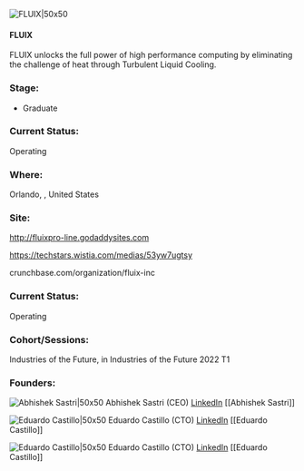 

![FLUIX|50x50](https://apimg.techstars.com/connect/images/image_files/6239e833fe8b480009587697/original/Untitled_design.png)

#### FLUIX
FLUIX unlocks the full power of high performance computing by eliminating the challenge of heat through Turbulent Liquid Cooling.

### Stage: 
 - Graduate 

### Current Status: 
Operating

### Where:
Orlando, , United States

### Site:
http://fluixpro-line.godaddysites.com

https://techstars.wistia.com/medias/53yw7ugtsy

crunchbase.com/organization/fluix-inc

### Current Status: 
Operating

### Cohort/Sessions: 
Industries of the Future, in Industries of the Future 2022 T1

### Founders: 

![Abhishek Sastri|50x50](https://www.f6s.com/content-resource/profiles/2614265_th2.jpg) Abhishek Sastri (CEO) [LinkedIn](https://linkedin.com/in/abhisheksastri) [[Abhishek Sastri]]

![Eduardo Castillo|50x50]() Eduardo Castillo (CTO) [LinkedIn](https://linkedin.com/in/EdCastilloEC) [[Eduardo Castillo]]

![Eduardo Castillo|50x50]() Eduardo Castillo (CTO) [LinkedIn](https://linkedin.com/in/eduardocastilloxx) [[Eduardo Castillo]]


